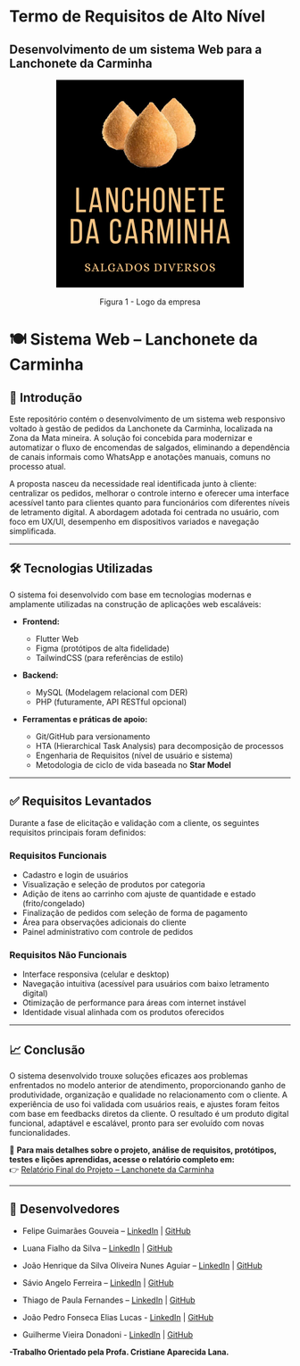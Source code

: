
# Termo de Requisitos de Alto Nível

## Desenvolvimento de um sistema Web para a Lanchonete da Carminha

<p align="center"><img src= "/Imagens/Logo.png"></p>

<p align="center"> Figura 1 - Logo da empresa</p>

# 🍽️ Sistema Web – Lanchonete da Carminha

## 📌 Introdução

Este repositório contém o desenvolvimento de um sistema web responsivo voltado à gestão de pedidos da Lanchonete da Carminha, localizada na Zona da Mata mineira. A solução foi concebida para modernizar e automatizar o fluxo de encomendas de salgados, eliminando a dependência de canais informais como WhatsApp e anotações manuais, comuns no processo atual.

A proposta nasceu da necessidade real identificada junto à cliente: centralizar os pedidos, melhorar o controle interno e oferecer uma interface acessível tanto para clientes quanto para funcionários com diferentes níveis de letramento digital. A abordagem adotada foi centrada no usuário, com foco em UX/UI, desempenho em dispositivos variados e navegação simplificada.

---

## 🛠️ Tecnologias Utilizadas

O sistema foi desenvolvido com base em tecnologias modernas e amplamente utilizadas na construção de aplicações web escaláveis:

- **Frontend:**
  - Flutter Web
  - Figma (protótipos de alta fidelidade)
  - TailwindCSS (para referências de estilo)

- **Backend:**
  - MySQL (Modelagem relacional com DER)
  - PHP (futuramente, API RESTful opcional)

- **Ferramentas e práticas de apoio:**
  - Git/GitHub para versionamento
  - HTA (Hierarchical Task Analysis) para decomposição de processos
  - Engenharia de Requisitos (nível de usuário e sistema)
  - Metodologia de ciclo de vida baseada no **Star Model**

---

## ✅ Requisitos Levantados

Durante a fase de elicitação e validação com a cliente, os seguintes requisitos principais foram definidos:

### Requisitos Funcionais
- Cadastro e login de usuários
- Visualização e seleção de produtos por categoria
- Adição de itens ao carrinho com ajuste de quantidade e estado (frito/congelado)
- Finalização de pedidos com seleção de forma de pagamento
- Área para observações adicionais do cliente
- Painel administrativo com controle de pedidos

### Requisitos Não Funcionais
- Interface responsiva (celular e desktop)
- Navegação intuitiva (acessível para usuários com baixo letramento digital)
- Otimização de performance para áreas com internet instável
- Identidade visual alinhada com os produtos oferecidos

---

## 📈 Conclusão

O sistema desenvolvido trouxe soluções eficazes aos problemas enfrentados no modelo anterior de atendimento, proporcionando ganho de produtividade, organização e qualidade no relacionamento com o cliente. A experiência de uso foi validada com usuários reais, e ajustes foram feitos com base em feedbacks diretos da cliente. O resultado é um produto digital funcional, adaptável e escalável, pronto para ser evoluído com novas funcionalidades.

📄 **Para mais detalhes sobre o projeto, análise de requisitos, protótipos, testes e lições aprendidas, acesse o relatório completo em:**  
👉 [Relatório Final do Projeto – Lanchonete da Carminha](???????)

---
## 👥 Desenvolvedores

- Felipe Guimarães Gouveia – [LinkedIn](http://linkedin.com/in/felipe-guimar%C3%A3es-122456183) | [GitHub](https://github.com/FelipeGuimaraes1106)
  
- Luana Fialho da Silva – [LinkedIn](http://www.linkedin.com/in/luana-fialho) | [GitHub](https://github.com/luana-fialho)
  
- João Henrique da Silva Oliveira Nunes Aguiar – [LinkedIn](http://www.linkedin.com/in/jo%C3%A3o-henrique-da-silva-oliveira-nunes-de-aguiar-b416a6335) | [GitHub](https://github.com/JoaoHenriqueAguiar)
  
- Sávio Angelo Ferreira – [LinkedIn](https://www.linkedin.com/in/s%C3%A1vio-angelo-ferreira-188374335/) | [GitHub](https://github.com/Savio-Ferreira)
    
- Thiago de Paula Fernandes – [LinkedIn](http://www.linkedin.com/in/thiagopfernandes) | [GitHub](https://github.com/ThiagopFernandes01)
   
- João Pedro Fonseca Elias Lucas - [LinkedIn](https://www.linkedin.com/in/jo%C3%A3o-pedro-fonseca-elias-512b9a278/) | [GitHub](https://github.com/Jonesevill)
  
- Guilherme Vieira Donadoni - [LinkedIn](https://www.linkedin.com/in/guilherme-donadoni-260363294/) | [GitHub](https://github.com/GuilhermeD02)

**-Trabalho Orientado pela Profa. Cristiane Aparecida Lana.**
